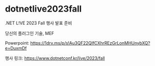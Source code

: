 # dotnetlive2023fall
.NET L!VE 2023 Fall 행사 발표 준비

당신의 플러그인 기술, MEF

Powerpoint: https://1drv.ms/p/s!Au3QF22QIfCXhrREzGrLonMHUnybXQ?e=DuxmDf

행사 링크: https://www.dotnetconf.kr/live/2023/fall
